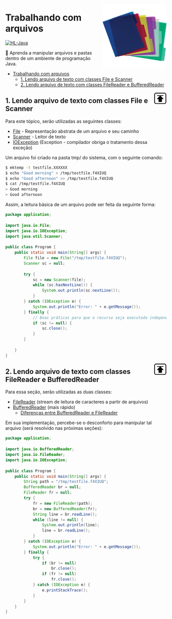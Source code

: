 <!-- LOGO DIREITO -->
<a href="#"><img width="200px" src="../../Images/folders.png" align="right" /></a>

# Trabalhando com arquivos

<p align="left">
  <a href="https://github.com/JonathanTSilva/HL-Java">
    <img src="https://img.shields.io/static/v1?label=HomeLab&message=Java&color=red&logo=java&logoColor=white&labelColor=grey&style=flat" alt="HL-Java">
  </a>
</p>

🔎 Aprenda a manipular arquivos e pastas dentro de um ambiente de programação Java.

<!-- SUMÁRIO -->
- [Trabalhando com arquivos](#trabalhando-com-arquivos)
  - [1. Lendo arquivo de texto com classes File e Scanner](#1-lendo-arquivo-de-texto-com-classes-file-e-scanner)
  - [2. Lendo arquivo de texto com classes FileReader e BufferedReader](#2-lendo-arquivo-de-texto-com-classes-filereader-e-bufferedreader)

<!-- VOLTAR AO INÍCIO -->
<a href="#"><img width="40px" src="https://github.com/JonathanTSilva/JonathanTSilva/blob/main/Images/back-to-top.png" align="right" /></a>

## 1. Lendo arquivo de texto com classes File e Scanner

Para este tópico, serão utilizadas as seguintes classes:

- [File][1] - Representação abstrata de um arquivo e seu caminho
- [Scanner][2] - Leitor de texto
- [IOException][3] (Exception - compilador obriga o tratamento dessa exceção)

Um arquivo foi criado na pasta tmp/ do sistema, com o seguinte comando:

```bash
$ mktemp -t testfile.XXXXXX
$ echo "Good morning" > /tmp/testfile.f4XIUQ
$ echo "Good afternoon" >> /tmp/testfile.f4XIUQ
$ cat /tmp/testfile.f4XIUQ
> Good morning
> Good afternoon
```

Assim, a leitura básica de um arquivo pode ser feita da seguinte forma:

```java
package application;

import java.io.File;
import java.io.IOException;
import java.util.Scanner;

public class Program {
    public static void main(String[] args) {
        File file = new File("/tmp/testfile.f4XIUQ");
        Scanner sc = null;
        
        try {
            sc = new Scanner(file);
            while (sc.hasNextLine()) {
                System.out.println(sc.nextLine());
            }
        } catch (IOException e) {
            System.out.println("Error: " + e.getMessage());
        } finally {
            // Boas práticas para que o recurso seja executado independente de der certo ou não;
            if (sc != null) {
                sc.close();
            }
        }

    }
}
```

<!-- VOLTAR AO INÍCIO -->
<a href="#"><img width="40px" src="https://github.com/JonathanTSilva/JonathanTSilva/blob/main/Images/back-to-top.png" align="right" /></a>

## 2. Lendo arquivo de texto com classes FileReader e BufferedReader

Para essa seção, serão utilizadas as duas classes:

- [FileReader][4] (stream de leitura de caracteres a partir de arquivos)
- [BufferedReader][5] (mais rápido)
  - [Diferenças entre BufferedReader e FileReader][6]

Em sua implementação, percebe-se o desconforto para manipular tal arquivo (será resolvido nas próximas seções):

```java
package application;

import java.io.BufferedReader;
import java.io.FileReader;
import java.io.IOException;

public class Program {
    public static void main(String[] args) {
        String path = "/tmp/testfile.f4XIUQ";
        BufferedReader br = null;
        FileReader fr = null;
        try {
            fr = new FileReader(path);
            br = new BufferedReader(fr);
            String line = br.readLine();
            while (line != null) {
                System.out.println(line);
                line = br.readLine();
            }
        } catch (IOException e) {
            System.out.println("Error: " + e.getMessage());
        } finally {
            try {
                if (br != null)
                    br.close();
                if (fr != null)
                    fr.close();
            } catch (IOException e) {
                e.printStackTrace();
            }
        }
    }
}
```

<!-- MARKDOWN LINKS -->
<!-- SITES -->
[1]: https://docs.oracle.com/javase/10/docs/api/java/io/File.html
[2]: https://docs.oracle.com/javase/10/docs/api/java/util/Scanner.html
[3]: https://docs.oracle.com/javase/10/docs/api/java/io/IOException.html
[4]: https://docs.oracle.com/javase/10/docs/api/java/io/FileReader.html
[5]: https://docs.oracle.com/javase/10/docs/api/java/io/BufferedReader.html
[6]: https://stackoverflow.com/questions/9648811/specific-difference-between-bufferedreader-and-filereader

<!-- IMAGES -->

